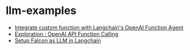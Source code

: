 # llm-examples
- [Integrate custom function with Langchain's OpenAI Function Agent](https://github.com/shashankdeshpande/llm-examples/blob/master/Langchain-OpenAI-Function-Agent.ipynb)
- [Exploration : OpenAI API Function Calling](https://github.com/shashankdeshpande/llm-examples/blob/master/OpenAI-API-Function-Calling.ipynb)
- [Setup Falcon as LLM in Langchain](https://github.com/shashankdeshpande/llm-examples/blob/master/Langchain-Falcon.ipynb)
